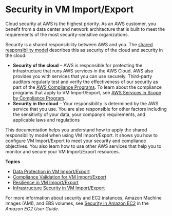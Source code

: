 # Security in VM Import/Export<a name="security"></a>

Cloud security at AWS is the highest priority\. As an AWS customer, you benefit from a data center and network architecture that is built to meet the requirements of the most security\-sensitive organizations\.

Security is a shared responsibility between AWS and you\. The [shared responsibility model](http://aws.amazon.com/compliance/shared-responsibility-model/) describes this as security of the cloud and security in the cloud:
+ **Security of the cloud** – AWS is responsible for protecting the infrastructure that runs AWS services in the AWS Cloud\. AWS also provides you with services that you can use securely\. Third\-party auditors regularly test and verify the effectiveness of our security as part of the [AWS Compliance Programs](http://aws.amazon.com/compliance/programs/)\. To learn about the compliance programs that apply to VM Import/Export, see [AWS Services in Scope by Compliance Program](http://aws.amazon.com/compliance/services-in-scope/)\.
+ **Security in the cloud** – Your responsibility is determined by the AWS service that you use\. You are also responsible for other factors including the sensitivity of your data, your company’s requirements, and applicable laws and regulations 

This documentation helps you understand how to apply the shared responsibility model when using VM Import/Export\. It shows you how to configure VM Import/Export to meet your security and compliance objectives\. You also learn how to use other AWS services that help you to monitor and secure your VM Import/Export resources\.

**Topics**
+ [Data Protection in VM Import/Export](data-protection.md)
+ [Compliance Validation for VM Import/Export](compliance-validation.md)
+ [Resilience in VM Import/Export](disaster-recovery-resiliency.md)
+ [Infrastructure Security in VM Import/Export](infrastructure-security.md)

For more information about security and EC2 instances, Amazon Machine Images \(AMI\), and EBS volumes, see [Security in Amazon EC2](https://docs.aws.amazon.com/AWSEC2/latest/UserGuide/ec2-security.html) in the *Amazon EC2 User Guide*\.
